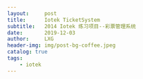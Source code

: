 ```yaml
---
layout:     post
title:      Iotek TicketSystem
subtitle:   2014 Iotek 练习项目--彩票管理系统
date:       2019-12-03
author:     LXG
header-img: img/post-bg-coffee.jpeg
catalog: true
tags:
    - iotek
---
```



